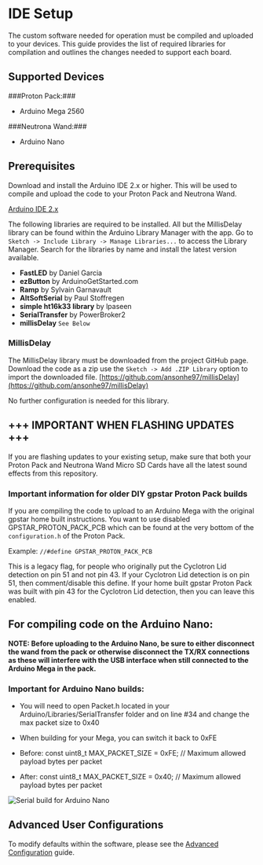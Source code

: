 # IDE Setup

The custom software needed for operation must be compiled and uploaded to your devices. This guide provides the list of required libraries for compilation and outlines the changes needed to support each board.

## Supported Devices
###Proton Pack:###
 
- Arduino Mega 2560

###Neutrona Wand:###
- Arduino Nano

## Prerequisites

Download and install the Arduino IDE 2.x or higher. This will be used to compile and upload the code to your Proton Pack and Neutrona Wand.

[Arduino IDE 2.x](https://www.arduino.cc/en/software)

The following libraries are required to be installed. All but the MillisDelay library can be found within the Arduino Library Manager with the app. Go to `Sketch -> Include Library -> Manage Libraries...` to access the Library Manager. Search for the libraries by name and install the latest version available.

- **FastLED** by Daniel Garcia
- **ezButton** by ArduinoGetStarted.com
- **Ramp** by Sylvain Garnavault
- **AltSoftSerial** by Paul Stoffregen
- **simple ht16k33 library** by lpaseen
- **SerialTransfer** by PowerBroker2
- **millisDelay** `See Below`

### MillisDelay

The MillisDelay library must be downloaded from the project GitHub page. Download the code as a zip use the `Sketch -> Add .ZIP Library` option to import the downloaded file.
[https://github.com/ansonhe97/millisDelay](https://github.com/ansonhe97/millisDelay)

No further configuration is needed for this library.

## +++ IMPORTANT WHEN FLASHING UPDATES +++
If you are flashing updates to your existing setup, make sure that both your Proton Pack and Neutrona Wand Micro SD Cards have all the latest sound effects from this repository.

### Important information for older DIY gpstar Proton Pack builds
If you are compiling the code to upload to an Arduino Mega with the original gpstar home built instructions. You want to use disabled GPSTAR&#95;PROTON&#95;PACK&#95;PCB which can be found at the very bottom of the `configuration.h` of the Proton Pack. 

Example: `//#define GPSTAR_PROTON_PACK_PCB`

This is a legacy flag, for people who originally put the Cyclotron Lid detection on pin 51 and not pin 43. If your Cyclotron Lid detection is on pin 51, then comment/disable this define. If your home built gpstar Proton Pack was built with pin 43 for the Cyclotron Lid detection, then you can leave this enabled.

## For compiling code on the Arduino Nano:

**NOTE: Before uploading to the Arduino Nano, be sure to either disconnect the wand from the pack or otherwise disconnect the TX/RX connections as these will interfere with the USB interface when still connected to the Arduino Mega in the pack.**

### Important for Arduino Nano builds:
  * You will need to open Packet.h located in your Arduino/Libraries/SerialTransfer folder and on line #34 and change the max packet size to 0x40
  * When building for your Mega, you can switch it back to 0xFE

  * Before:
  const uint8&#95;t MAX_PACKET_SIZE = 0xFE; // Maximum allowed payload bytes per packet

  * After:
  const uint8&#95;t MAX_PACKET_SIZE = 0x40; // Maximum allowed payload bytes per packet

![Serial build for Arduino Nano](images/Arduino_nano_serial_build.jpg)

## Advanced User Configurations

To modify defaults within the software, please see the [Advanced Configuration](ADVCONFIG.md) guide.